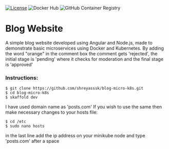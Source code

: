 [![License](https://img.shields.io/badge/License-Apache%202.0-blue.svg)](https://opensource.org/licenses/Apache-2.0)
![Docker Hub](https://github.com/shreyasssk/blog-micro-k8s/workflows/Docker%20Hub/badge.svg)
![GitHub Container Registry](https://github.com/shreyasssk/blog-micro-k8s/workflows/GitHub%20Container%20Registry/badge.svg)
# Blog Website
A simple blog website developed using Angular and Node.js, made to demonstrate basic microservices using Docker and Kubernetes.
By adding the word "orange" in the comment box the comment gets 'rejected', the initial stage is 'pending' where it checks for moderation and the final stage is 'approved'

### Instructions:
```
$ git clone https://github.com/shreyasssk/blog-micro-k8s.git
$ cd blog-micro-k8s
$ skaffold dev
```
I have used domain name as 'posts.com'
If you wish to use the same then make necessary changes to your hosts file:
```
$ cd /etc
$ sudo nano hosts
```
in the last line add the ip address on your minikube node and type 'posts.com' after a space
